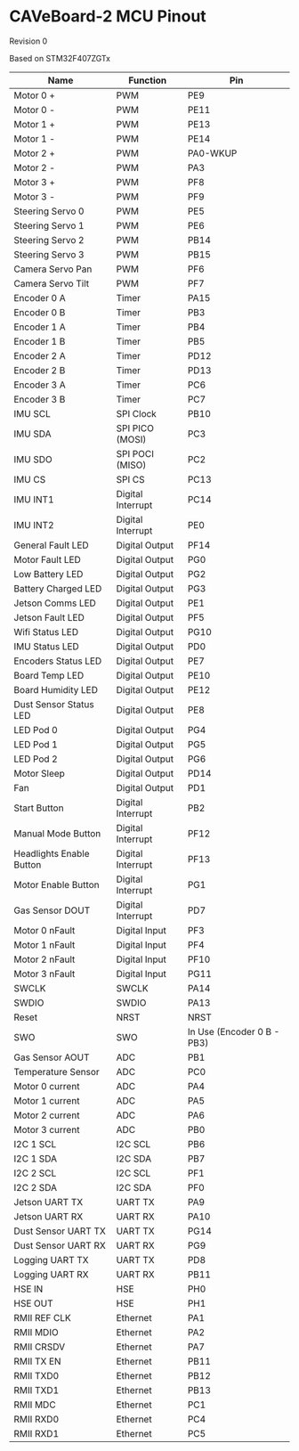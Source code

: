 # CAVeBoard-2 MCU Pinout

Revision 0

Based on STM32F407ZGTx

| Name                     | Function          | Pin                        |
| ------------------------ | ----------------- | -------------------------- |
| Motor 0 +                | PWM               | PE9                        |
| Motor 0 -                | PWM               | PE11                       |
| Motor 1 +                | PWM               | PE13                       |
| Motor 1 -                | PWM               | PE14                       |
| Motor 2 +                | PWM               | PA0-WKUP                   |
| Motor 2 -                | PWM               | PA3                        |
| Motor 3 +                | PWM               | PF8                        |
| Motor 3 -                | PWM               | PF9                        |
| Steering Servo 0         | PWM               | PE5                        |
| Steering Servo 1         | PWM               | PE6                        |
| Steering Servo 2         | PWM               | PB14                       |
| Steering Servo 3         | PWM               | PB15                       |
| Camera Servo Pan         | PWM               | PF6                        |
| Camera Servo Tilt        | PWM               | PF7                        |
| Encoder 0 A              | Timer             | PA15                       |
| Encoder 0 B              | Timer             | PB3                        |
| Encoder 1 A              | Timer             | PB4                        |
| Encoder 1 B              | Timer             | PB5                        |
| Encoder 2 A              | Timer             | PD12                       |
| Encoder 2 B              | Timer             | PD13                       |
| Encoder 3 A              | Timer             | PC6                        |
| Encoder 3 B              | Timer             | PC7                        |
| IMU SCL                  | SPI Clock         | PB10                       |
| IMU SDA                  | SPI PICO (MOSI)   | PC3                        |
| IMU SDO                  | SPI POCI (MISO)   | PC2                        |
| IMU CS                   | SPI CS            | PC13                       |
| IMU INT1                 | Digital Interrupt | PC14                       |
| IMU INT2                 | Digital Interrupt | PE0                        |
| General Fault LED        | Digital Output    | PF14                       |
| Motor Fault LED          | Digital Output    | PG0                        |
| Low Battery LED          | Digital Output    | PG2                        |
| Battery Charged LED      | Digital Output    | PG3                        |
| Jetson Comms LED         | Digital Output    | PE1                        |
| Jetson Fault LED         | Digital Output    | PF5                        |
| Wifi Status LED          | Digital Output    | PG10                       |
| IMU Status LED           | Digital Output    | PD0                        |
| Encoders Status LED      | Digital Output    | PE7                        |
| Board Temp LED           | Digital Output    | PE10                       |
| Board Humidity LED       | Digital Output    | PE12                       |
| Dust Sensor Status LED   | Digital Output    | PE8                        |
| LED Pod 0                | Digital Output    | PG4                        |
| LED Pod 1                | Digital Output    | PG5                        |
| LED Pod 2                | Digital Output    | PG6                        |
| Motor Sleep              | Digital Output    | PD14                       |
| Fan                      | Digital Output    | PD1                        |
| Start Button             | Digital Interrupt | PB2                        |
| Manual Mode Button       | Digital Interrupt | PF12                       |
| Headlights Enable Button | Digital Interrupt | PF13                       |
| Motor Enable Button      | Digital Interrupt | PG1                        |
| Gas Sensor DOUT          | Digital Interrupt | PD7                        |
| Motor 0 nFault           | Digital Input     | PF3                        |
| Motor 1 nFault           | Digital Input     | PF4                        |
| Motor 2 nFault           | Digital Input     | PF10                       |
| Motor 3 nFault           | Digital Input     | PG11                       |
| SWCLK                    | SWCLK             | PA14                       |
| SWDIO                    | SWDIO             | PA13                       |
| Reset                    | NRST              | NRST                       |
| SWO                      | SWO               | In Use (Encoder 0 B - PB3) |
| Gas Sensor AOUT          | ADC               | PB1                        |
| Temperature Sensor       | ADC               | PC0                        |
| Motor 0 current          | ADC               | PA4                        |
| Motor 1 current          | ADC               | PA5                        |
| Motor 2 current          | ADC               | PA6                        |
| Motor 3 current          | ADC               | PB0                        |
| I2C 1 SCL                | I2C SCL           | PB6                        |
| I2C 1 SDA                | I2C SDA           | PB7                        |
| I2C 2 SCL                | I2C SCL           | PF1                        |
| I2C 2 SDA                | I2C SDA           | PF0                        |
| Jetson UART TX           | UART TX           | PA9                        |
| Jetson UART RX           | UART RX           | PA10                       |
| Dust Sensor UART TX      | UART TX           | PG14                       |
| Dust Sensor UART RX      | UART RX           | PG9                        |
| Logging UART TX          | UART TX           | PD8                        |
| Logging UART RX          | UART RX           | PB11                       |
| HSE IN                   | HSE               | PH0                        |
| HSE OUT                  | HSE               | PH1                        |
| RMII REF CLK             | Ethernet          | PA1                        |
| RMII MDIO                | Ethernet          | PA2                        |
| RMII CRSDV               | Ethernet          | PA7                        |
| RMII TX EN               | Ethernet          | PB11                       |
| RMII TXD0                | Ethernet          | PB12                       |
| RMII TXD1                | Ethernet          | PB13                       |
| RMII MDC                 | Ethernet          | PC1                        |
| RMII RXD0                | Ethernet          | PC4                        |
| RMII RXD1                | Ethernet          | PC5                        |
